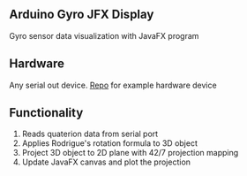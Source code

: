 ## Arduino Gyro JFX Display
Gyro sensor data visualization with JavaFX program

## Hardware
Any serial out device. <a href="">Repo</a> for example hardware device

## Functionality
1. Reads quaterion data from serial port
2. Applies Rodrigue's rotation formula to 3D object
3. Project 3D object to 2D plane with 42/7 projection mapping
4. Update JavaFX canvas and plot the projection
